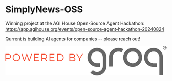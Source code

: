 # SimplyNews-OSS

Winning project at the AGI House Open-Source Agent Hackathon: https://app.agihouse.org/events/open-source-agent-hackathon-20240824

Qurrent is building AI agents for companies -- please reach out!

![Powered by Groq](./groq.png)
